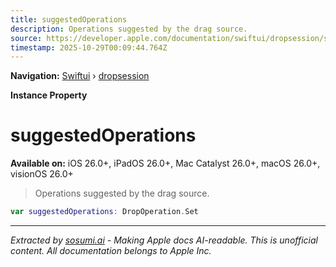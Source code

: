 ```yaml
---
title: suggestedOperations
description: Operations suggested by the drag source.
source: https://developer.apple.com/documentation/swiftui/dropsession/suggestedoperations
timestamp: 2025-10-29T00:09:44.764Z
---
```


**Navigation:** [Swiftui](/documentation/swiftui) › [dropsession](/documentation/swiftui/dropsession)

**Instance Property**

# suggestedOperations

**Available on:** iOS 26.0+, iPadOS 26.0+, Mac Catalyst 26.0+, macOS 26.0+, visionOS 26.0+

> Operations suggested by the drag source.

```swift
var suggestedOperations: DropOperation.Set
```

---

*Extracted by [sosumi.ai](https://sosumi.ai) - Making Apple docs AI-readable.*
*This is unofficial content. All documentation belongs to Apple Inc.*
